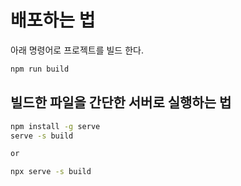 # 배포하는 법

아래 명령어로 프로젝트를 빌드 한다.

```bash
npm run build
```

## 빌드한 파일을 간단한 서버로 실행하는 법

```bash
npm install -g serve
serve -s build

or

npx serve -s build
```

